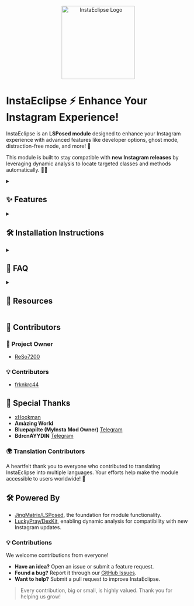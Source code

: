 <p align="center">
  <img src="https://github.com/ReSo7200/InstaEclipse/blob/main/assets/logo.png" alt="InstaEclipse Logo" width="200"/>
</p>

# InstaEclipse ⚡ Enhance Your Instagram Experience!

InstaEclipse is an **LSPosed module** designed to enhance your Instagram experience with advanced features like developer options, ghost mode, distraction-free mode, and more! 🚀

This module is built to stay compatible with **new Instagram releases** by leveraging dynamic analysis to locate targeted classes and methods automatically. 🧠✨


<details>
<summary><h2>✨ Features </h2></summary>

### 🎛️ Developer Options
- Access hidden developer tools within Instagram for advanced functionality.  
- **Note:** These options are intended for use with **Alpha** or **Beta** versions of Instagram.  

### 👻 Ghost Mode
- Stay incognito while browsing stories, lives, or DMs.

### 🧘 Distraction-Free Mode
- Enjoy Instagram without stories, reels, or explore feed distractions.  
- **Important:** After enabling Distraction-Free Mode:  
  1. **Force stop Instagram**.  
  2. **Clear Instagram's cache**.  
  3. Launch Instagram for a clean experience.

### 🚫 Remove Ads
- Removes most of Instagram's app ads (excluding feed ads).

### 📉 Remove Analytics
- Block Instagram's tracking and analytics to protect your privacy.  
- Prevent unnecessary data sharing and usage metrics.

### 🔧 Misc Options
- Disable Auto Story Flipping.  
- Disable Auto Play Videos.
</details>


<details>
<summary><h2>🛠️ Installation Instructions </h2></summary>

⚠️ Install Instagram from [APKMirror](https://www.apkmirror.com/apk/instagram/instagram-instagram/), as the module doesn't fully support Google Play Store versions yet!

### 1️⃣ Install the Module
- Download and install the **InstaEclipse APK**. You can find the latest release [here](https://github.com/ReSo7200/InstaEclipse/releases).

### 2️⃣ Enable the Module in LSPosed
⚠️ Make sure you are using the latest LSPosed Fork by [JingMatrix](https://github.com/JingMatrix/LSPosed).

- Open the **LSPosed Manager**.  
- Enable the **InstaEclipse Module** for the **Instagram app**.

### 3️⃣ Open the Module
- Launch **InstaEclipse**.

### 4️⃣ Configure Your Features
- Go to the **Features Tab**.  
- Select the features you want to enable or customize.  
- Save your preferences.

### 5️⃣ Restart Instagram
- Go back to the **Home Tab** in the InstaEclipse module.  
- Click **Restart Instagram**.

</details>

<details>

<summary><h2> 📖 FAQ </h2></summary>

### ❓ Module not enabled?
Disable and re-enable the module in LSPosed.

### ❓ Features not working?
Force stop and restart Instagram.

### ❓ Developer options causing crashes?
Follow the provided instructions for developer options and ensure you're using **Alpha** or **Beta** versions of Instagram.

### ❓ Why are some labels obfuscated or numbered?
This is due to obfuscation in **Stable** versions of Instagram. Use **Beta** or **Alpha** versions to avoid this.

### ❓ Distraction-Free Mode enabled, but content still appears?
Force stop Instagram and **clear its cache** to apply the changes properly.

</details>

<details>
<summary><h2>📂 Resources </h2></summary>

- 🐙 **GitHub Repository:** [Explore InstaEclipse](https://github.com/ReSo7200/InstaEclipse)  
- 💬 **Support & Updates:** [Telegram Channel](https://t.me/InstaEclipse)  
- ⚙️ **LSPosed - Fork By [JingMatrix](https://github.com/JingMatrix/)** [LSPosed](https://github.com/JingMatrix/LSPosed)


</details>

## 🎉 Contributors

### 👑 Project Owner
- [ReSo7200](https://github.com/ReSo7200/)

### 💡 Contributors
- [frknkrc44](https://github.com/frknkrc44)


## 🙌 Special Thanks
- [xHookman](https://github.com/xHookman)  
- **Amàzing World**  
- **Bluepapilte (MyInsta Mod Owner)** [Telegram](https://t.me/instasmashrepo)  
- **BdrcnAYYDIN** [Telegram](https://t.me/BdrcnAYYDIN)  


### 🌍 Translation Contributors  
A heartfelt thank you to everyone who contributed to translating InstaEclipse into multiple languages. Your efforts help make the module accessible to users worldwide! 🌟


## 🛠️ Powered By

- [JingMatrix/LSPosed](https://github.com/JingMatrix/LSPosed), the foundation for module functionality.
- [LuckyPray/DexKit](https://github.com/LuckyPray/DexKit), enabling dynamic analysis for compatibility with new Instagram updates.  


### 💡 Contributions
We welcome contributions from everyone!  
- **Have an idea?** Open an issue or submit a feature request.  
- **Found a bug?** Report it through our [GitHub Issues](https://github.com/ReSo7200/InstaEclipse/issues).  
- **Want to help?** Submit a pull request to improve InstaEclipse.

> Every contribution, big or small, is highly valued. Thank you for helping us grow!
